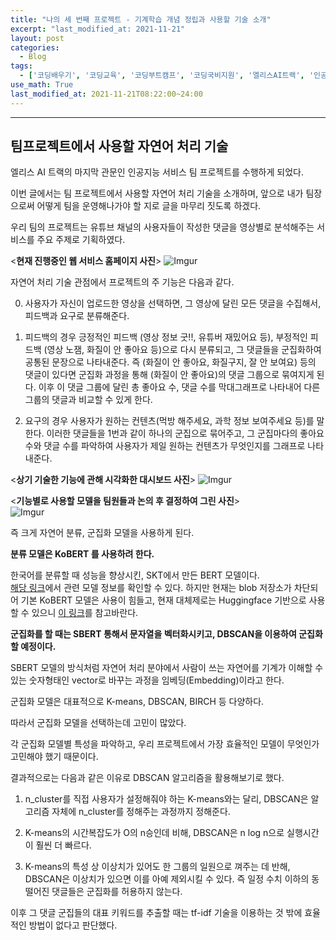 ```yaml
---  
title: "나의 세 번째 프로젝트 - 기계학습 개념 정립과 사용할 기술 소개"
excerpt: "last_modified_at: 2021-11-21"
layout: post
categories:
  - Blog
tags:
  - ['코딩배우기', '코딩교육', '코딩부트캠프', '코딩국비지원', '엘리스AI트랙', '인공지능개발', 'NLP프로젝트주제']
use_math: True
last_modified_at: 2021-11-21T08:22:00~24:00
---  
```


---

## 팀프로젝트에서 사용할 자연어 처리 기술  

엘리스 AI 트랙의 마지막 관문인 인공지능 서비스 팀 프로젝트를 수행하게 되었다.  

이번 글에서는 팀 프로젝트에서 사용할 자연어 처리 기술을 소개하며, 앞으로 내가 팀장으로써 어떻게 팀을 운영해나가야 할 지로 글을 마무리 짓도록 하겠다.  

우리 팀의 프로젝트는 유튜브 채널의 사용자들이 작성한 댓글을 영상별로 분석해주는 서비스를 주요 주제로 기획하였다.  

<**현재 진행중인 웹 서비스 홈페이지 사진**>
![Imgur](https://imgur.com/dSiP7I2.jpg)    

자연어 처리 기술 관점에서 프로젝트의 주 기능은 다음과 같다.  

0. 사용자가 자신이 업로드한 영상을 선택하면, 그 영상에 달린 모든 댓글을 수집해서, 피드백과 요구로 분류해준다.  

1. 피드백의 경우 긍정적인 피드백 (영상 정보 굿!!, 유튜버 재밌어요 등), 부정적인 피드백 (영상 노잼, 화질이 안 좋아요 등)으로 다시 분류되고, 그 댓글들을 군집화하여 공통된 문장으로 나타내준다. 즉 (화질이 안 좋아요, 화질구지, 잘 안 보여요) 등의 댓글이 있다면 군집화 과정을 통해 (화질이 안 좋아요)의 댓글 그룹으로 묶여지게 된다. 이후 이 댓글 그룹에 달린 총 좋아요 수, 댓글 수를 막대그래프로 나타내어 다른 그룹의 댓글과 비교할 수 있게 한다.  

2. 요구의 경우 사용자가 원하는 컨텐츠(먹방 해주세요, 과학 정보 보여주세요 등)를 말한다. 이러한 댓글들을 1번과 같이 하나의 군집으로 묶어주고, 그 군집마다의 좋아요 수와 댓글 수를 파악하여 사용자가 제일 원하는 컨텐츠가 무엇인지를 그래프로 나타내준다.  

<**상기 기술한 기능에 관해 시각화한 대시보드 사진**>
![Imgur](https://imgur.com/lhldCEg.jpg)  


<**기능별로 사용할 모델을 팀원들과 논의 후 결정하여 그린 사진**>  
![Imgur](https://imgur.com/i7YGBPj.jpg)  

즉 크게 자연어 분류, 군집화 모델을 사용하게 된다.  

**분류 모델은 KoBERT 를 사용하려 한다.**   

한국어를 분류할 때 성능을 향상시킨, SKT에서 만든 BERT 모델이다.  
[해당 링크](https://sktelecom.github.io/project/kobert/)에서 관련 모델 정보를 확인할 수 있다. 하지만 현재는 blob 저장소가 차단되어 기본 KoBERT 모델은 사용이 힘들고, 현재 대체제로는 Huggingface 기반으로 사용할 수 있으니 [이 링크](https://github.com/SKTBrain/KoBERT/tree/master/kobert_hf)를 참고바란다.   

**군집화를 할 때는 SBERT 통해서 문자열을 벡터화시키고, DBSCAN을 이용하여 군집화 할 예정이다.**  

SBERT 모델의 방식처럼 자연어 처리 분야에서 사람이 쓰는 자연어를 기계가 이해할 수 있는 숫자형태인 vector로 바꾸는 과정을 임베딩(Embedding)이라고 한다.  

군집화 모델은 대표적으로 K-means, DBSCAN, BIRCH 등 다양하다.  

따라서 군집화 모델을 선택하는데 고민이 많았다.  

각 군집화 모델별 특성을 파악하고, 우리 프로젝트에서 가장 효율적인 모델이 무엇인가 고민해야 했기 때문이다.  

결과적으로는 다음과 같은 이유로 DBSCAN 알고리즘을 활용해보기로 했다.  

1. n_cluster를 직접 사용자가 설정해줘야 하는 K-means와는 달리, DBSCAN은 알고리즘 자체에 n_cluster를 정해주는 과정까지 정해준다.  

2. K-means의 시간복잡도가 O의 n승인데 비해, DBSCAN은 n log n으로 실행시간이 훨씬 더 빠르다.  

3. K-means의 특성 상 이상치가 있어도 한 그룹의 일원으로 껴주는 데 반해, DBSCAN은 이상치가 있으면 이를 아예 제외시킬 수 있다. 즉 일정 수치 이하의 동떨어진 댓글들은 군집화를 허용하지 않는다.  

이후 그 댓글 군집들의 대표 키워드를 추출할 때는 tf-idf 기술을 이용하는 것 밖에 효율적인 방법이 없다고 판단했다.  
